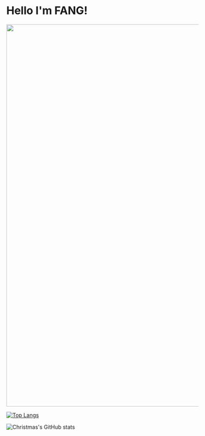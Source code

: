 # Hello I'm FANG!

<img src="https://fangdei.oss-cn-chengdu.aliyuncs.com/img/image-20220711162006574.png" width="1000px">

[![Top Langs](https://github-readme-stats.vercel.app/api/top-langs/?username=FANGDEI&layout=compact)](https://github.com/FANGDEI/github-readme-stats)

![Christmas's GitHub stats](https://github-readme-stats.vercel.app/api?username=FANGDEI&show_icons=true&theme=tokyonight)
